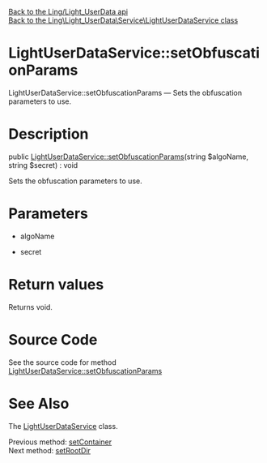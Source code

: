 [Back to the Ling/Light_UserData api](https://github.com/lingtalfi/Light_UserData/blob/master/doc/api/Ling/Light_UserData.md)<br>
[Back to the Ling\Light_UserData\Service\LightUserDataService class](https://github.com/lingtalfi/Light_UserData/blob/master/doc/api/Ling/Light_UserData/Service/LightUserDataService.md)


LightUserDataService::setObfuscationParams
================



LightUserDataService::setObfuscationParams — Sets the obfuscation parameters to use.




Description
================


public [LightUserDataService::setObfuscationParams](https://github.com/lingtalfi/Light_UserData/blob/master/doc/api/Ling/Light_UserData/Service/LightUserDataService/setObfuscationParams.md)(string $algoName, string $secret) : void




Sets the obfuscation parameters to use.




Parameters
================


- algoName

    

- secret

    


Return values
================

Returns void.








Source Code
===========
See the source code for method [LightUserDataService::setObfuscationParams](https://github.com/lingtalfi/Light_UserData/blob/master/Service/LightUserDataService.php#L826-L830)


See Also
================

The [LightUserDataService](https://github.com/lingtalfi/Light_UserData/blob/master/doc/api/Ling/Light_UserData/Service/LightUserDataService.md) class.

Previous method: [setContainer](https://github.com/lingtalfi/Light_UserData/blob/master/doc/api/Ling/Light_UserData/Service/LightUserDataService/setContainer.md)<br>Next method: [setRootDir](https://github.com/lingtalfi/Light_UserData/blob/master/doc/api/Ling/Light_UserData/Service/LightUserDataService/setRootDir.md)<br>

